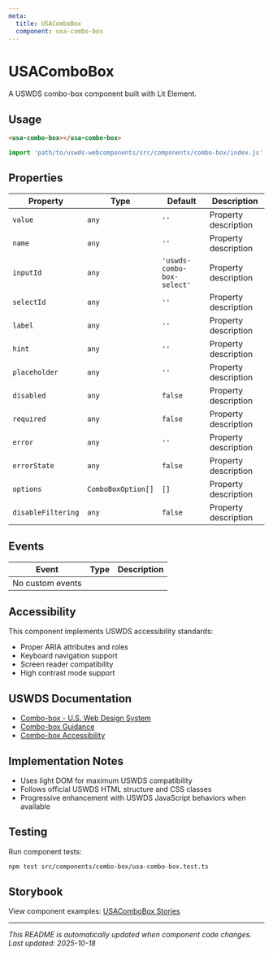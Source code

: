 ```yaml
---
meta:
  title: USAComboBox
  component: usa-combo-box
---
```


# USAComboBox

A USWDS combo-box component built with Lit Element.

## Usage

```html
<usa-combo-box></usa-combo-box>
```

```javascript
import 'path/to/uswds-webcomponents/src/components/combo-box/index.js';
```

## Properties

| Property           | Type               | Default                    | Description          |
| ------------------ | ------------------ | -------------------------- | -------------------- |
| `value`            | `any`              | `''`                       | Property description |
| `name`             | `any`              | `''`                       | Property description |
| `inputId`          | `any`              | `'uswds-combo-box-select'` | Property description |
| `selectId`         | `any`              | `''`                       | Property description |
| `label`            | `any`              | `''`                       | Property description |
| `hint`             | `any`              | `''`                       | Property description |
| `placeholder`      | `any`              | `''`                       | Property description |
| `disabled`         | `any`              | `false`                    | Property description |
| `required`         | `any`              | `false`                    | Property description |
| `error`            | `any`              | `''`                       | Property description |
| `errorState`       | `any`              | `false`                    | Property description |
| `options`          | `ComboBoxOption[]` | `[]`                       | Property description |
| `disableFiltering` | `any`              | `false`                    | Property description |

## Events

| Event            | Type | Description |
| ---------------- | ---- | ----------- |
| No custom events |      |             |

## Accessibility

This component implements USWDS accessibility standards:

- Proper ARIA attributes and roles
- Keyboard navigation support
- Screen reader compatibility
- High contrast mode support

## USWDS Documentation

- [Combo-box - U.S. Web Design System](https://designsystem.digital.gov/components/combo-box/)
- [Combo-box Guidance](https://designsystem.digital.gov/components/combo-box/#guidance)
- [Combo-box Accessibility](https://designsystem.digital.gov/components/combo-box/#accessibility)

## Implementation Notes

- Uses light DOM for maximum USWDS compatibility
- Follows official USWDS HTML structure and CSS classes
- Progressive enhancement with USWDS JavaScript behaviors when available

## Testing

Run component tests:

```bash
npm test src/components/combo-box/usa-combo-box.test.ts
```

## Storybook

View component examples: [USAComboBox Stories](http://localhost:6006/?path=/story/components-combo-box)

---

_This README is automatically updated when component code changes._
_Last updated: 2025-10-18_
